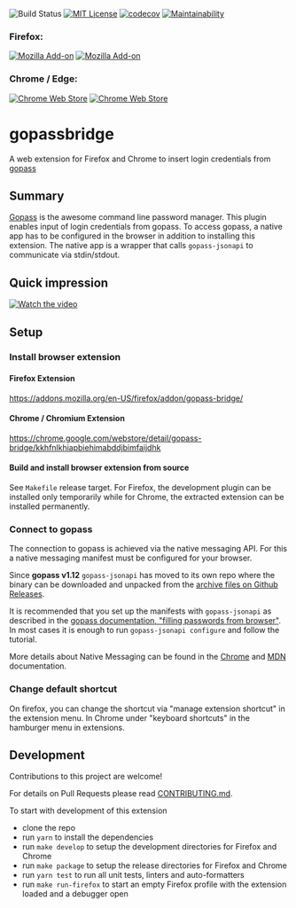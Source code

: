 ![Build Status](https://github.com/gopasspw/gopassbridge/workflows/Node.js%20CI/badge.svg?branch=master)
[![MIT License](https://img.shields.io/badge/license-MIT-blue.svg)](https://github.com/gopasspw/gopass/blob/master/LICENSE)
[![codecov](https://codecov.io/gh/gopasspw/gopassbridge/branch/master/graph/badge.svg)](https://codecov.io/gh/gopasspw/gopassbridge)
[![Maintainability](https://api.codeclimate.com/v1/badges/2dc6eded0845ab008be7/maintainability)](https://codeclimate.com/github/gopasspw/gopassbridge/maintainability)

### Firefox:
[![Mozilla Add-on](https://img.shields.io/amo/v/gopass-bridge.svg?colorB=45bf1e)](https://addons.mozilla.org/firefox/addon/gopass-bridge/)
[![Mozilla Add-on](https://img.shields.io/amo/d/gopass-bridge.svg)](https://addons.mozilla.org/firefox/addon/gopass-bridge/)

### Chrome / Edge:
[![Chrome Web Store](https://img.shields.io/chrome-web-store/v/kkhfnlkhiapbiehimabddjbimfaijdhk.svg?colorB=45bf1e)](https://chrome.google.com/webstore/detail/gopass-bridge/kkhfnlkhiapbiehimabddjbimfaijdhk)
[![Chrome Web Store](https://img.shields.io/chrome-web-store/users/kkhfnlkhiapbiehimabddjbimfaijdhk.svg)](https://chrome.google.com/webstore/detail/gopass-bridge/kkhfnlkhiapbiehimabddjbimfaijdhk)

# gopassbridge

A web extension for Firefox and Chrome to insert login credentials from [gopass](https://www.gopass.pw)

## Summary

[Gopass](https://github.com/gopasspw/gopass) is the awesome command line password manager.
This plugin enables input of login credentials from gopass.
To access gopass, a native app has to be configured in the browser in addition to installing this extension. 
The native app is a wrapper that calls `gopass-jsonapi` to communicate via stdin/stdout. 

## Quick impression

[![Watch the video](https://raw.github.com/gopasspw/gopassbridge/master/media/GopassBridgeWalkaroundPlaceholder.png)](https://youtu.be/ovOX_xP0d3s)

## Setup

### Install browser extension

#### Firefox Extension

https://addons.mozilla.org/en-US/firefox/addon/gopass-bridge/

#### Chrome / Chromium Extension

https://chrome.google.com/webstore/detail/gopass-bridge/kkhfnlkhiapbiehimabddjbimfaijdhk

#### Build and install browser extension from source

See `Makefile` release target. For Firefox, the development plugin can be installed only temporarily while for Chrome, the extracted extension can be installed permanently.

### Connect to gopass

The connection to gopass is achieved via the native messaging API.
For this a native messaging manifest must be configured for your browser.

Since **gopass v1.12** `gopass-jsonapi` has moved to its own repo where the binary can be downloaded and unpacked from the
[archive files on Github Releases](https://github.com/gopasspw/gopass-jsonapi/releases).

It is recommended that you set up the manifests with `gopass-jsonapi` as described in the 
[gopass documentation, "filling passwords from browser"](https://github.com/gopasspw/gopass/blob/master/docs/setup.md#filling-in-passwords-from-browser).
In most cases it is enough to run `gopass-jsonapi configure` and follow the tutorial.

More details about Native Messaging can be found in the [Chrome](https://developer.chrome.com/apps/nativeMessaging)
and [MDN](https://developer.mozilla.org/en-US/Add-ons/WebExtensions/Native_messaging) documentation.

### Change default shortcut

On firefox, you can change the shortcut via "manage extension shortcut" in the extension menu. 
In Chrome under "keyboard shortcuts" in the hamburger menu in extensions.

## Development

Contributions to this project are welcome!

For details on Pull Requests please read [CONTRIBUTING.md](./CONTRIBUTING.md).

To start with development of this extension
* clone the repo
* run `yarn` to install the dependencies
* run `make develop` to setup the development directories for Firefox and Chrome
* run `make package` to setup the release directories for Firefox and Chrome
* run `yarn test` to run all unit tests, linters and auto-formatters
* run `make run-firefox` to start an empty Firefox profile with the extension loaded and a debugger open
